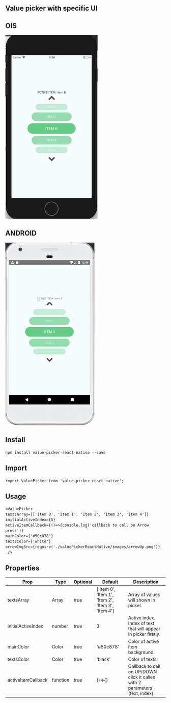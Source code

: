 ## Value picker with specific UI

## OIS
![](https://github.com/dmitryou/value-picker-react-native/blob/master/images/IOS.png)

## ANDROID
![](https://github.com/dmitryou/value-picker-react-native/blob/master/images/ANDROID.png)



## Install
```npm install value-picker-react-native --save```

## Import

```import ValuePicker from 'value-picker-react-native';```

## Usage

```<ValuePicker```<br />
    ```textsArray={['Item 0', 'Item 1', 'Item 2', 'Item 3', 'Item 4']}```<br />
    ```initialActiveIndex={5}```<br />
    ```activeItemCallback={()=>{console.log('callback to call on Arrow press')}```<br />
    ```mainColor={'#50c878'}```<br />
    ```textsColor={'white'}```<br />
    ```arrowImgSrc={require('./valuePickerReactNative/images/arrowUp.png')}```<br />
``` />```<br />

## Properties

| Prop               | Type      | Optional | Default                                             | Description
|--------------------|-----------|----------|-----------------------------------------------------|-------------
| textsArray         | Array     | true     | ['Item 0', 'Item 1', 'Item 2', 'Item 3', 'Item 4']  | Array of values will shown in picker.
| initialActiveIndex | number    | true     | 3                                                   | Active index. Index of text that will appear in picker firstly.
| mainColor          | Color     | true     | '#50c878'                                           | Color of active item background.
| textsColor         | Color     | true     | 'black'                                             | Color of texts.
| activeItemCallback | function  | true     |  ()=>{}                                             | Callback to call on UP/DOWN click it called with 2 parameters (text, index).



